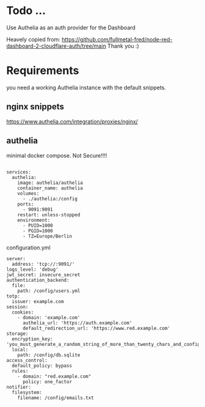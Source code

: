 # Todo ...

Use Authelia as an auth provider for the Dashboard

Heavely copied from: https://github.com/fullmetal-fred/node-red-dashboard-2-cloudflare-auth/tree/main
Thank you :)



# Requirements
you need a working Authelia instance with the default snippets.

## nginx snippets

https://www.authelia.com/integration/proxies/nginx/

## authelia

minimal docker compose. 
Not Secure!!!!

```

services:
  authelia:
    image: authelia/authelia
    container_name: authelia
    volumes:
      - ./authelia:/config
    ports:
      - 9091:9091
    restart: unless-stopped
    environment:
      - PUID=1000
      - PGID=1000
      - TZ=Europe/Berlin

```

configuration.yml

```
server:
  address: 'tcp://:9091/'
logs_level: 'debug'
jwt_secret: insecure_secret
authentication_backend:
  file:
    path: /config/users.yml
totp:
  issuer: example.com
session:
  cookies:
    - domain: 'example.com'
      authelia_url: 'https://auth.example.com'
      default_redirection_url: 'https://www.red.example.com'
storage:
  encryption_key: 'you_must_generate_a_random_string_of_more_than_twenty_chars_and_configure_this'
  local:
    path: /config/db.sqlite
access_control:
  default_policy: bypass
  rules:
    - domain: "red.example.com"
      policy: one_factor
notifier:
  filesystem:
    filename: /config/emails.txt

```